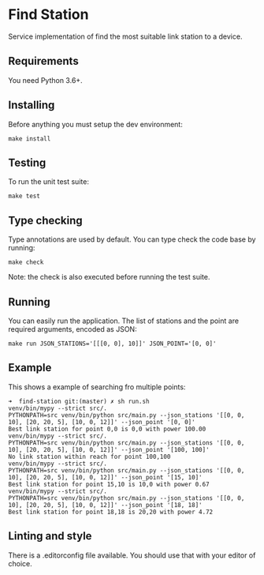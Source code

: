 # Find Station

Service implementation of find the most suitable link station to a device.

## Requirements

You need Python 3.6+.

## Installing

Before anything you must setup the dev environment:

	make install

## Testing

To run the unit test suite:

	make test

## Type checking

Type annotations are used by default. You can type check the code base by running:

	make check

Note: the check is also executed before running the test suite.

## Running

You can easily run the application. The list of stations and the point are required arguments, encoded as JSON:

	make run JSON_STATIONS='[[[0, 0], 10]]' JSON_POINT='[0, 0]'

## Example

This shows a example of searching fro multiple points:

```
➜  find-station git:(master) ✗ sh run.sh
venv/bin/mypy --strict src/.
PYTHONPATH=src venv/bin/python src/main.py --json_stations '[[0, 0, 10], [20, 20, 5], [10, 0, 12]]' --json_point '[0, 0]'
Best link station for point 0,0 is 0,0 with power 100.00
venv/bin/mypy --strict src/.
PYTHONPATH=src venv/bin/python src/main.py --json_stations '[[0, 0, 10], [20, 20, 5], [10, 0, 12]]' --json_point '[100, 100]'
No link station within reach for point 100,100
venv/bin/mypy --strict src/.
PYTHONPATH=src venv/bin/python src/main.py --json_stations '[[0, 0, 10], [20, 20, 5], [10, 0, 12]]' --json_point '[15, 10]'
Best link station for point 15,10 is 10,0 with power 0.67
venv/bin/mypy --strict src/.
PYTHONPATH=src venv/bin/python src/main.py --json_stations '[[0, 0, 10], [20, 20, 5], [10, 0, 12]]' --json_point '[18, 18]'
Best link station for point 18,18 is 20,20 with power 4.72
```

## Linting and style

There is a .editorconfig file available. You should use that with your editor of choice.